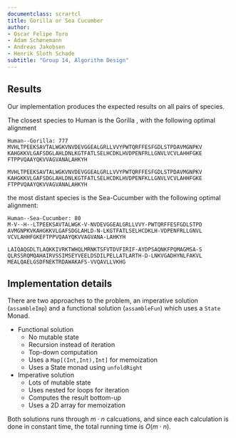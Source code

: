 ```yaml
---
documentclass: scrartcl
title: Gorilla or Sea Cucumber
author:
- Oscar Felipe Toro
- Adam Schønemann
- Andreas Jakobsen
- Henrik Sloth Schade
subtitle: "Group 14, Algorithm Design"
---
```


## Results
Our implementation produces the expected results on all pairs of
species.

The closest species to Human is the Gorilla , with the following
optimal alignment

    Human--Gorilla: 777
    MVHLTPEEKSAVTALWGKVNVDEVGGEALGRLLVVYPWTQRFFESFGDLSTPDAVMGNPKV
    KAHGKKVLGAFSDGLAHLDNLKGTFATLSELHCDKLHVDPENFRLLGNVLVCVLAHHFGKE
    FTPPVQAAYQKVVAGVANALAHKYH
    
    MVHLTPEEKSAVTALWGKVNVDEVGGEALGRLLVVYPWTQRFFESFGDLSTPDAVMGNPKV
    KAHGKKVLGAFSDGLAHLDNLKGTFATLSELHCDKLHVDPENFKLLGNVLVCVLAHHFGKE
    FTPPVQAAYQKVVAGVANALAHKYH

the most distant species is the Sea-Cucumber with the following optimal alignment:

    Human--Sea-Cucumber: 80
    M-V--H--LTPEEKSAVTALWGK-V-NVDEVGGEALGRLLVVY-PWTQRFFESFGDLSTPD
    AVMGNPKVKAHGKKVLGAFSDGLAHLD-N-LKGTFATLSELHCDKLH-VDPENFRLLGNVL
    VCVLAHHFGKEFTPPVQAAYQKVVAGVANA-LAHKYH
    
    LAIQAQGDLTLAQKKIVRKTWHQLMRNKTSFVTDVFIRIF-AYDPSAQNKFPQMAGMSA-S
    QLRSSRQMQAHAIRVSSIMSEYVEELDSDILPELLATLARTH-D-LNKVGADHYNLFAKVL
    MEALQAELGSDFNEKTRDAWAKAFS-VVQAVLLVKHG

## Implementation details
There are two approaches to the problem, an imperative solution (`assambleImp`) and
a functional solution (`assambleFun`) which uses a `State` Monad.

- Functional solution
    - No mutable state
    - Recursion instead of iteration
    - Top-down computation
    - Uses a `Map[(Int,Int),Int]` for memoization
    - Uses a State monad
      using `unfoldRight`
- Imperative solution
    - Lots of mutable state
    - Uses nested for loops for iteration
    - Computes the result bottom-up
    - Uses a 2D array for memoization

Both solutions runs through $m ⋅ n$ calcuations, and since each calculation is
done in constant time, the total running time is $O(m ⋅ n)$.